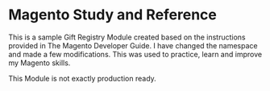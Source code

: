 

Magento Study and Reference
===========================

This is a sample Gift Registry Module created based on the instructions provided in The Magento Developer Guide. I have changed the namespace and made a few modifications.
This was used to practice, learn and improve my Magento skills. 

This Module is not exactly production ready.